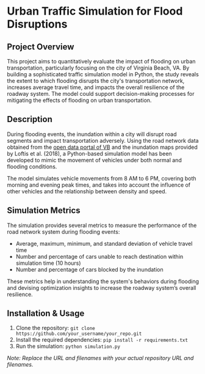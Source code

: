# Urban Traffic Simulation for Flood Disruptions

## Project Overview
This project aims to quantitatively evaluate the impact of flooding on urban transportation, particularly focusing on the city of Virginia Beach, VA. By building a sophisticated traffic simulation model in Python, the study reveals the extent to which flooding disrupts the city's transportation network, increases average travel time, and impacts the overall resilience of the roadway system. The model could support decision-making processes for mitigating the effects of flooding on urban transportation.

## Description
During flooding events, the inundation within a city will disrupt road segments and impact transportation adversely. Using the road network data obtained from the [open data portal of VB](https://gis.data.vbgoc.com/) and the inundation maps provided by Loftis et al. (2018), a Python-based simulation model has been developed to mimic the movement of vehicles under both normal and flooding conditions.

The model simulates vehicle movements from 8 AM to 6 PM, covering both morning and evening peak times, and takes into account the influence of other vehicles and the relationship between density and speed.

## Simulation Metrics
The simulation provides several metrics to measure the performance of the road network system during flooding events:

- Average, maximum, minimum, and standard deviation of vehicle travel time
- Number and percentage of cars unable to reach destination within simulation time (10 hours)
- Number and percentage of cars blocked by the inundation

These metrics help in understanding the system's behaviors during flooding and devising optimization insights to increase the roadway system’s overall resilience.

## Installation & Usage
1. Clone the repository: `git clone https://github.com/your_username/your_repo.git`
2. Install the required dependencies: `pip install -r requirements.txt`
3. Run the simulation: `python simulation.py`

_Note: Replace the URL and filenames with your actual repository URL and filenames._
